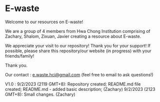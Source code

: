 # E-waste
Welcome to our resources on E-waste!

We are a group of 4 members from Hwa Chong Institution comprising of Zachary, Shalom, Zixuan, Javier creating a resource about E-waste.

We appreciate your visit to our repository! Thank you for your support! If possible, please share this repository/our website (in progress) with your friends/family! 

Thank you.

Our contact : e.waste.hci@gmail.com (feel free to email to ask questions!)

V1.0 :
9/2/2023 (2119 GMT+8):
Repository created;
README.md file created;
README.md - added basic description;
(Zachary)
9/2/2023 (2123 GMT+8):
Small changes.
(Zachary)
